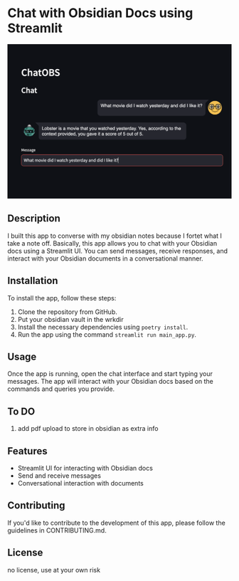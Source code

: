 # Chat with Obsidian Docs using Streamlit
![Demo Image](demo.png)


## Description
I built this app to converse with my obsidian notes because I fortet what I take a note off. Basically, this app allows you to chat with your Obsidian docs using a Streamlit UI. You can send messages, receive responses, and interact with your Obsidian documents in a conversational manner.

## Installation
To install the app, follow these steps:
1. Clone the repository from GitHub.
2. Put your obsidian vault in the wrkdir
3. Install the necessary dependencies using `poetry install`.
4. Run the app using the command `streamlit run main_app.py`.

## Usage
Once the app is running, open the chat interface and start typing your messages. The app will interact with your Obsidian docs based on the commands and queries you provide.

## To DO
1. add pdf upload to store in obsidian as extra info


## Features
- Streamlit UI for interacting with Obsidian docs
- Send and receive messages
- Conversational interaction with documents

## Contributing
If you'd like to contribute to the development of this app, please follow the guidelines in CONTRIBUTING.md.

## License
no license, use at your own risk
